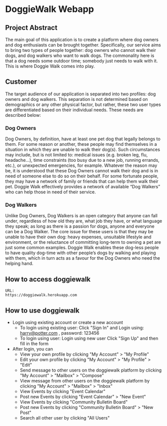 # DoggieWalk Webapp #

## Project Abstract ##

The main goal of this application is to create a platform where dog owners and dog enthusiasts can be brought together. Specifically, our service aims to bring two types of people together: dog owners who cannot walk their dogs, and dog walkers who want to walk dogs. The commonality here is that a dog needs some outdoor time; somebody just needs to walk with it. This is where Doggie Walk comes into play.

## Customer ## 

The target audience of our application is separated into two profiles: dog owners and dog walkers. This separation is not determined based on demographics or any other physical factor, but rather, these two user types are differentiated based on their individual needs. These needs are described below:

### Dog Owners ###

Dog Owners, by definition, have at least one pet dog that legally belongs to them. For some reason or another, these people may find themselves in a situation in which they are unable to walk their dog(s). Such circumstances may include, but is not limited to: medical issues (e.g. broken leg, flu, headache...), time constraints (too busy due to a new job, running errands, etc.), or unexpected emergencies, for example. Whatever the reason may be, it is understood that these Dog Owners cannot walk their dog and is in need of someone else to do so on their behalf. For some fortunate people, they may have a network of family or friends that can help them walk their pet. Doggie Walk effectively provides a network of available “Dog Walkers” who can help those in need of their service.

### Dog Walkers ###

Unlike Dog Owners, Dog Walkers is an open category that anyone can fall under, regardless of how old they are, what job they have, or what language they speak; as long as there is a passion for dogs, anyone and everyone can be a Dog Walker. The core issue for these users is that they may be unable to have their own dog: heavy expenses, unsuitable lifestyle and environment, or the reluctance of committing long-term to owning a pet are just some common examples. Doggie Walk enables these dog-less people to have quality dog-time with other people’s dogs by walking and playing with them, which in turn acts as a favour for the Dog Owners who need the helping hand.


## How to access doggiewalk ##

```
URL:
https://doggiewalk.herokuapp.com
```


## How to use doggiewalk ##

* Login using existing account or create a new account
  * To login using existing user: Click "Sign In" and Login using: harry@potter.com , password: 123456
  * To login using user: Login using new user Click "Sign Up" and then fill in the form
* After login, you can
  * View your own profile by clicking "My Account" > "My Profile"
  *  Edit your own profile by clicking "My Account" > "My Profile" > "Edit"
  *  Send message to other users on the doggiewalk platform by clicking "My Account" > "Mailbox" > "Compose"
  *  View message from other users on the doggiewalk platform by clicking "My Account" > "Mailbox" > "Inbox"
  *  View Events by clicking "Event Calendar" 
  *  Post new Events by clicking "Event Calendar" > "New Event" 
  *  View Events by clicking "Community Bulletin Board" 
  *  Post new Events by clicking "Community Bulletin Board" > "New Post" 
  *  Search all other user by clicking "All Users" 
  
  
  
